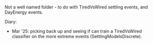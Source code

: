 Not a well named folder - to do with TiredVsWired settling events, and DayEnergy events.

Diary:
* Mar '25: picking back up and seeing if can train a TiredVsWired classifier on the more extreme events (SettlingModelsDiscrete).